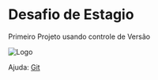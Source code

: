 # Desafio de Estagio
Primeiro Projeto usando controle de Versão

![Logo](https://github.com/favicon.ico)

Ajuda: [Git](https://git-scm.com/doc)




